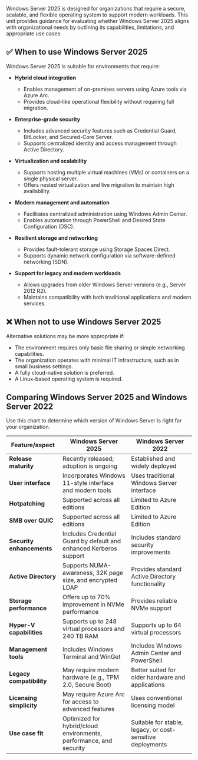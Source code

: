 Windows Server 2025 is designed for organizations that require a secure, scalable, and flexible operating system to support modern workloads. This unit provides guidance for evaluating whether Windows Server 2025 aligns with organizational needs by outlining its capabilities, limitations, and appropriate use cases.

## ✅ When to use Windows Server 2025

Windows Server 2025 is suitable for environments that require:

- **Hybrid cloud integration**
  - Enables management of on-premises servers using Azure tools via Azure Arc.
  - Provides cloud-like operational flexibility without requiring full migration.

- **Enterprise-grade security**
  - Includes advanced security features such as Credential Guard, BitLocker, and Secured-Core Server.
  - Supports centralized identity and access management through Active Directory.

- **Virtualization and scalability**
  - Supports hosting multiple virtual machines (VMs) or containers on a single physical server.
  - Offers nested virtualization and live migration to maintain high availability.

- **Modern management and automation**
  - Facilitates centralized administration using Windows Admin Center.
  - Enables automation through PowerShell and Desired State Configuration (DSC).

- **Resilient storage and networking**
  - Provides fault-tolerant storage using Storage Spaces Direct.
  - Supports dynamic network configuration via software-defined networking (SDN).

- **Support for legacy and modern workloads**
  - Allows upgrades from older Windows Server versions (e.g., Server 2012 R2).
  - Maintains compatibility with both traditional applications and modern services.

## ❌ When not to use Windows Server 2025

Alternative solutions may be more appropriate if:

- The environment requires only basic file sharing or simple networking capabilities.
- The organization operates with minimal IT infrastructure, such as in small business settings.
- A fully cloud-native solution is preferred.
- A Linux-based operating system is required.

## Comparing Windows Server 2025 and Windows Server 2022

Use this chart to determine which version of Windows Server is right for your organization.

| **Feature/aspect**             | **Windows Server 2025**                          | **Windows Server 2022**                          |
|--------------------------------|--------------------------------------------------|--------------------------------------------------|
| **Release maturity**           | Recently released; adoption is ongoing           | Established and widely deployed                  |
| **User interface**             | Incorporates Windows 11-style interface and modern tools | Uses traditional Windows Server interface         |
| **Hotpatching**                | Supported across all editions                    | Limited to Azure Edition                         |
| **SMB over QUIC**              | Supported across all editions                    | Limited to Azure Edition                         |
| **Security enhancements**      | Includes Credential Guard by default and enhanced Kerberos support | Includes standard security improvements           |
| **Active Directory**           | Supports NUMA-awareness, 32K page size, and encrypted LDAP | Provides standard Active Directory functionality |
| **Storage performance**        | Offers up to 70% improvement in NVMe performance | Provides reliable NVMe support                   |
| **Hyper-V capabilities**       | Supports up to 248 virtual processors and 240 TB RAM | Supports up to 64 virtual processors             |
| **Management tools**          | Includes Windows Terminal and WinGet             | Includes Windows Admin Center and PowerShell     |
| **Legacy compatibility**       | May require modern hardware (e.g., TPM 2.0, Secure Boot) | Better suited for older hardware and applications |
| **Licensing simplicity**       | May require Azure Arc for access to advanced features | Uses conventional licensing model                |
| **Use case fit**               | Optimized for hybrid/cloud environments, performance, and security | Suitable for stable, legacy, or cost-sensitive deployments |
